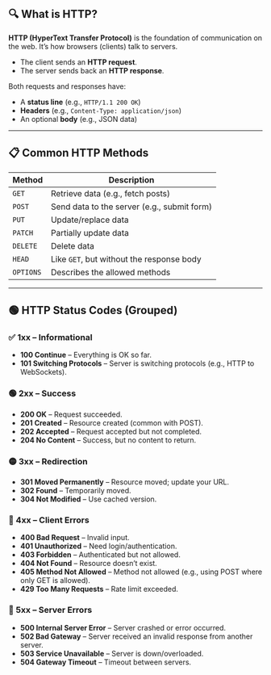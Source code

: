 ## 🔍 What is HTTP?

**HTTP (HyperText Transfer Protocol)** is the foundation of communication on the web. It’s how browsers (clients) talk to servers.

- The client sends an **HTTP request**.
- The server sends back an **HTTP response**.

Both requests and responses have:
- A **status line** (e.g., `HTTP/1.1 200 OK`)
- **Headers** (e.g., `Content-Type: application/json`)
- An optional **body** (e.g., JSON data)

---

## 📋 Common HTTP Methods

| Method | Description |
|--------|-------------|
| `GET`    | Retrieve data (e.g., fetch posts) |
| `POST`   | Send data to the server (e.g., submit form) |
| `PUT`    | Update/replace data |
| `PATCH`  | Partially update data |
| `DELETE` | Delete data |
| `HEAD`   | Like `GET`, but without the response body |
| `OPTIONS`| Describes the allowed methods |

---

## 🟢 HTTP Status Codes (Grouped)

### ✅ 1xx – Informational
- **100 Continue** – Everything is OK so far.
- **101 Switching Protocols** – Server is switching protocols (e.g., HTTP to WebSockets).

### 🟢 2xx – Success
- **200 OK** – Request succeeded.
- **201 Created** – Resource created (common with POST).
- **202 Accepted** – Request accepted but not completed.
- **204 No Content** – Success, but no content to return.

### 🟡 3xx – Redirection
- **301 Moved Permanently** – Resource moved; update your URL.
- **302 Found** – Temporarily moved.
- **304 Not Modified** – Use cached version.

### 🔴 4xx – Client Errors
- **400 Bad Request** – Invalid input.
- **401 Unauthorized** – Need login/authentication.
- **403 Forbidden** – Authenticated but not allowed.
- **404 Not Found** – Resource doesn’t exist.
- **405 Method Not Allowed** – Method not allowed (e.g., using POST where only GET is allowed).
- **429 Too Many Requests** – Rate limit exceeded.

### 🔴 5xx – Server Errors
- **500 Internal Server Error** – Server crashed or error occurred.
- **502 Bad Gateway** – Server received an invalid response from another server.
- **503 Service Unavailable** – Server is down/overloaded.
- **504 Gateway Timeout** – Timeout between servers.